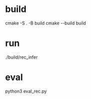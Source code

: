 # build
cmake -S . -B build
cmake --build build

# run
./build/rec_infer

# eval
python3 eval_rec.py 
